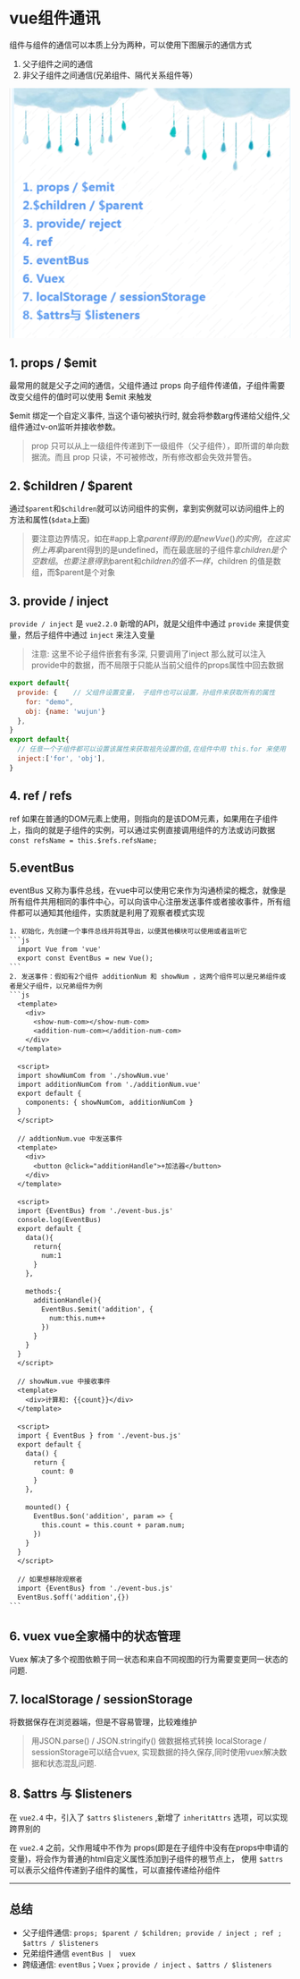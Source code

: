 # vue组件通讯

组件与组件的通信可以本质上分为两种，可以使用下图展示的通信方式
1. 父子组件之间的通信
2. 非父子组件之间通信(兄弟组件、隔代关系组件等）

![vue组件通讯](./images/tongxin.png)


## 1. props / $emit

最常用的就是父子之间的通信，父组件通过 props 向子组件传递值，子组件需要改变父组件的值时可以使用 $emit 来触发

$emit 绑定一个自定义事件, 当这个语句被执行时, 就会将参数arg传递给父组件,父组件通过v-on监听并接收参数。

> prop 只可以从上一级组件传递到下一级组件（父子组件），即所谓的单向数据流。而且 prop 只读，不可被修改，所有修改都会失效并警告。


## 2. $children / $parent

通过`$parent`和`$children`就可以访问组件的实例，拿到实例就可以访问组件上的方法和属性(`$data`上面)

> 要注意边界情况，如在#app上拿$parent得到的是new Vue()的实例，在这实例上再拿$parent得到的是undefined，而在最底层的子组件拿$children是个空数组。也要注意得到$parent和$children的值不一样，$children 的值是数组，而$parent是个对象

## 3. provide / inject

`provide / inject` 是 `vue2.2.0` 新增的API，就是父组件中通过 `provide` 来提供变量，然后子组件中通过 `inject` 来注入变量

> 注意: 这里不论子组件嵌套有多深, 只要调用了inject 那么就可以注入provide中的数据，而不局限于只能从当前父组件的props属性中回去数据

```js
export default{
  provide: {    // 父组件设置变量， 子组件也可以设置，孙组件来获取所有的属性
    for: "demo",
    obj: {name: 'wujun'}
  },
}
export default{
  // 任意一个子组件都可以设置该属性来获取祖先设置的值,在组件中用 this.for 来使用
  inject:['for', 'obj'],
}
```

## 4. ref / refs

ref 如果在普通的DOM元素上使用，则指向的是该DOM元素，如果用在子组件上，指向的就是子组件的实例，可以通过实例直接调用组件的方法或访问数据 `const refsName = this.$refs.refsName;`


## 5.eventBus
eventBus 又称为事件总线，在vue中可以使用它来作为沟通桥梁的概念，就像是所有组件共用相同的事件中心，可以向该中心注册发送事件或者接收事件，所有组件都可以通知其他组件，实质就是利用了观察者模式实现

    1. 初始化，先创建一个事件总线并将其导出，以便其他模块可以使用或者监听它
    ```js
      import Vue from 'vue'
      export const EventBus = new Vue();
    ```
    2. 发送事件：假如有2个组件 additionNum 和 showNum ，这两个组件可以是兄弟组件或者是父子组件，以兄弟组件为例
    ```js
      <template>
        <div>
          <show-num-com></show-num-com>
          <addition-num-com></addition-num-com>
        </div>
      </template>

      <script>
      import showNumCom from './showNum.vue'
      import additionNumCom from './additionNum.vue'
      export default {
        components: { showNumCom, additionNumCom }
      }
      </script>

      // addtionNum.vue 中发送事件
      <template>
        <div>
          <button @click="additionHandle">+加法器</button>
        </div>
      </template>

      <script>
      import {EventBus} from './event-bus.js'
      console.log(EventBus)
      export default {
        data(){
          return{
            num:1
          }
        },

        methods:{
          additionHandle(){
            EventBus.$emit('addition', {
              num:this.num++
            })
          }
        }
      }
      </script>

      // showNum.vue 中接收事件
      <template>
        <div>计算和: {{count}}</div>
      </template>

      <script>
      import { EventBus } from './event-bus.js'
      export default {
        data() {
          return {
            count: 0
          }
        },

        mounted() {
          EventBus.$on('addition', param => {
            this.count = this.count + param.num;
          })
        }
      }
      </script>

      // 如果想移除观察者
      import {EventBus} from './event-bus.js'
      EventBus.$off('addition',{})
    ```


## 6. vuex vue全家桶中的状态管理
Vuex 解决了多个视图依赖于同一状态和来自不同视图的行为需要变更同一状态的问题.

## 7. localStorage / sessionStorage
将数据保存在浏览器端，但是不容易管理，比较难维护

> 用JSON.parse() / JSON.stringify() 做数据格式转换 localStorage / sessionStorage可以结合vuex, 实现数据的持久保存,同时使用vuex解决数据和状态混乱问题.


## 8. $attrs 与 $listeners
在 `vue2.4` 中，引入了 `$attrs` `$listeners` ,新增了 `inheritAttrs` 选项，可以实现跨界别的

在 `vue2.4` 之前，父作用域中不作为 props(即是在子组件中没有在props中申请的变量)，将会作为普通的html自定义属性添加到子组件的根节点上， 使用 `$attrs` 可以表示父组件传递到子组件的属性，可以直接传递给孙组件

---
## 总结
- 父子组件通信: `props; $parent / $children; provide / inject ; ref ; $attrs / $listeners`
- 兄弟组件通信 `eventBus |  vuex`
- 跨级通信: `eventBus`；`Vuex`；`provide / inject` 、`$attrs / $listeners`
